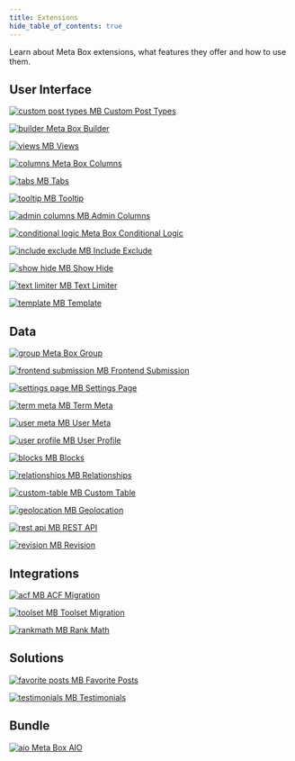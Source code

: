 ```yaml
---
title: Extensions
hide_table_of_contents: true
---
```


Learn about Meta Box extensions, what features they offer and how to use them.

## User Interface

<div className="thumbs color-blue">

[![custom post types](/extensions/custom-post-types.png) <span className="thumb_text">MB Custom Post Types</span>](/extensions/mb-custom-post-type/)

[![builder](/extensions/builder.png) <span className="thumb_text">Meta Box Builder</span>](/extensions/meta-box-builder/)

[![views](/extensions/views.png) <span className="thumb_text">MB Views</span>](/extensions/mb-views/)

[![columns](/extensions/columns.png) <span className="thumb_text">Meta Box Columns</span>](/extensions/meta-box-columns/)

[![tabs](/extensions/tabs.png) <span className="thumb_text">MB Tabs</span>](/extensions/meta-box-tabs/)

[![tooltip](/extensions/tooltip.png) <span className="thumb_text">MB Tooltip</span>](/extensions/meta-box-tooltip/)

[![admin columns](/extensions/admin-columns.png) <span className="thumb_text">MB Admin Columns</span>](/extensions/mb-admin-columns/)

[![conditional logic](/extensions/conditional-logic.png) <span className="thumb_text">Meta Box Conditional Logic</span>](/extensions/meta-box-conditional-logic/)

[![include exclude](/extensions/include-exclude.png) <span className="thumb_text">MB Include Exclude</span>](/extensions/meta-box-include-exclude/)

[![show hide](/extensions/show-hide.png) <span className="thumb_text">MB Show Hide</span>](/extensions/meta-box-show-hide/)

[![text limiter](/extensions/text-limiter.png) <span className="thumb_text">MB Text Limiter</span>](/extensions/meta-box-text-limiter/)

[![template](/extensions/template.png) <span className="thumb_text">MB Template</span>](/extensions/meta-box-template/)

</div>

## Data

<div className="thumbs color-green">

[![group](/extensions/group.png) <span className="thumb_text">Meta Box Group</span>](/extensions/meta-box-group/)

[![frontend submission](/extensions/frontend-submission.png) <span className="thumb_text">MB Frontend Submission</span>](/extensions/mb-frontend-submission/)

[![settings page](/extensions/settings-page.png) <span className="thumb_text">MB Settings Page</span>](/extensions/mb-settings-page/)

[![term meta](/extensions/term-meta.png) <span className="thumb_text">MB Term Meta</span>](/extensions/mb-term-meta/)

[![user meta](/extensions/user-meta.png) <span className="thumb_text">MB User Meta</span>](/extensions/mb-user-meta/)

[![user profile](/extensions/user-profile.png) <span className="thumb_text">MB User Profile</span>](/extensions/mb-user-profile/)

[![blocks](/extensions/blocks.png) <span className="thumb_text">MB Blocks</span>](/extensions/mb-blocks/)

[![relationships](/extensions/relationships.png) <span className="thumb_text">MB Relationships</span>](/extensions/mb-relationships/)

[![custom-table](/extensions/custom-table.png) <span className="thumb_text">MB Custom Table</span>](/extensions/mb-custom-table/)

[![geolocation](/extensions/geolocation.png) <span className="thumb_text">MB Geolocation</span>](/extensions/meta-box-geolocation/)

[![rest api](/extensions/rest-api.png) <span className="thumb_text">MB REST API</span>](/extensions/mb-rest-api/)

[![revision](/extensions/revision.png) <span className="thumb_text">MB Revision</span>](/extensions/mb-revision/)

<!-- [![checkbox](/thumbs/checkbox.png) <span className="thumb_text">MB Comment Meta</span>](/extensions/mb-comment-meta/) -->

</div>

## Integrations

<div className="thumbs color-amber">

[![acf](/extensions/acf.png) <span className="thumb_text">MB ACF Migration</span>](/extensions/mb-acf-migration/)

[![toolset](/extensions/toolset.png) <span className="thumb_text">MB Toolset Migration</span>](/extensions/mb-toolset-migration/)

[![rankmath](/extensions/rankmath.png) <span className="thumb_text">MB Rank Math</span>](/extensions/mb-rank-math/)

<!-- [![yoast seo](/extensions/yoastseo.png) <span className="thumb_text">MB Yoast SEO Integration</span>](/extensions/meta-box-yoat-seo/) -->

<!-- [![facetwp](/extensions/facetwp.png) <span className="thumb_text">Meta Box - FacetWP Integrator</span>](/extensions/meta-box-facetwp-integrator/) -->

<!-- [![elementor](/extensions/elementor.png) <span className="thumb_text">Meta Box - Elementor Integrator</span>](/extensions/mb-elementor-integrator/) -->

<!-- [![beaver](/extensions/beaver.png) <span className="thumb_text">Meta Box - Beaver Themer Integrator</span>](/extensions/meta-box-beaver-themer-integrator/) -->

<!-- [![searchwp](/extensions/searchwp.png) <span className="thumb_text">Meta Box - SearchWP Integrator</span>](/extensions/meta-box-searchwp-integrator/) -->

</div>

## Solutions

<div className="thumbs color-red">

[![favorite posts](/extensions/favourite-posts.png) <span className="thumb_text">MB Favorite Posts</span>](/extensions/mb-favorite-posts/)

[![testimonials](/extensions/testimonials.png) <span className="thumb_text">MB Testimonials</span>](/extensions/mb-testimonials/)

<!-- [![user-avatar](/extensions/user-avatar.png) <span className="thumb_text">MB User Avatar</span>](/extensions/mb-user-avatar/) -->

</div>

## Bundle

<div className="thumbs color-cyan">

[![aio](/extensions/aio.png) <span className="thumb_text">Meta Box AIO</span>](/extensions/meta-box-aio/)

<!-- [![checkbox](/thumbs/checkbox.png) <span className="thumb_text">MB Core</span>](/extensions/mb-core/) -->

</div>